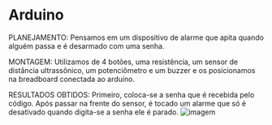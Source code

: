 # Arduino

PLANEJAMENTO:  Pensamos em um dispositivo de alarme que apita quando alguém passa e é desarmado com uma senha. 

MONTAGEM: Utilizamos de 4 botões, uma resistência, um sensor de distância ultrassônico, um potenciômetro e um buzzer e os posicionamos na breadboard conectada ao arduíno.

RESULTADOS OBTIDOS: Primeiro, coloca-se a senha que é recebida pelo código. Após passar na frente do sensor, é tocado um alarme que só é desativado quando digita-se a senha ele é parado.
![imagem](https://github.com/laurapersilva/Arduino/assets/161455932/f05fe2d3-b4cf-44ac-b39b-15c048cafa1c)
